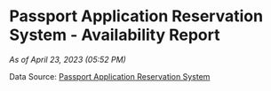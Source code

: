# Passport Application Reservation System - Availability Report

*As of April 23, 2023 (05:52 PM)*

Data Source: [Passport Application Reservation System](https://eservices.immigration.gov.lk:8443/appointment/pages/reservationApplication.xhtml)